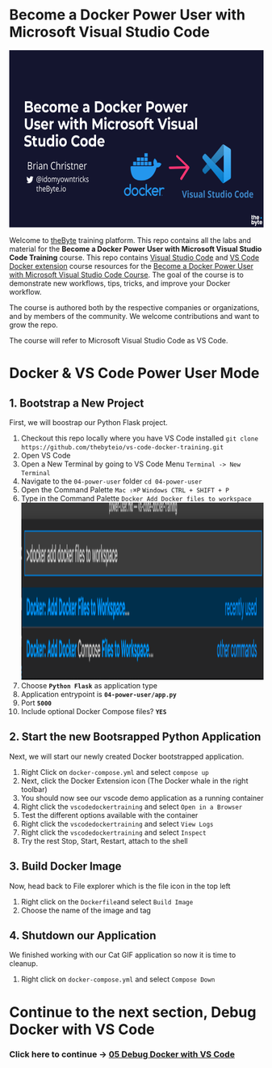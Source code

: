 # Become a Docker Power User with Microsoft Visual Studio Code

<img src="./../img/vs-code-docker-training.png" alt="VS Code and Docker training" height="350"> 

Welcome to [theByte](https://www.thebyte.io) training platform. This repo contains all the labs and material for the **Become a Docker Power User with Microsoft Visual Studio Code Training** course. This repo contains [Visual Studio Code](https://code.visualstudio.com) and [VS Code Docker extension](https://marketplace.visualstudio.com/items?itemName=ms-azuretools.vscode-docker) course resources for the [Become a Docker Power User with Microsoft Visual Studio Code Course](https://www.thebyte.io/become-a-docker-power-user-with-microsoft-visual-studio-code). The goal of the course is to demonstrate new workflows, tips, tricks, and improve your Docker workflow.

The course is authored both by the respective companies or organizations, and by members of the community. We welcome contributions and want to grow the repo.

The course will refer to Microsoft Visual Studio Code as VS Code.

# Docker & VS Code Power User Mode

## 1. Bootstrap a New Project

First, we will boostrap our Python Flask project.

1. Checkout this repo locally where you have VS Code installed `git clone https://github.com/thebyteio/vs-code-docker-training.git`
2. Open VS Code
3. Open a New Terminal by going to VS Code Menu `Terminal -> New Terminal` 
4. Navigate to the `04-power-user` folder `cd 04-power-user`
5. Open the Command Palette `Mac ⇧⌘P` `Windows CTRL + SHIFT + P`
6. Type in the Command Palette `Docker Add Docker files to workspace`
   <img src="./../img/04-add-docker-files-to-work-space.png" alt="Add Docker files to workspace" height="350"> 
7. Choose **`Python Flask`** as application type
8. Application entrypoint is **`04-power-user/app.py`**
9. Port **`5000`**
10. Include optional Docker Compose files? **`YES`**

## 2. Start the new Bootsrapped Python Application
Next, we will start our newly created Docker bootstrapped application.

1. Right Click on `docker-compose.yml` and select `compose up`
2. Next, click the Docker Extension icon (The Docker whale in the right toolbar)
3. You should now see our vscode demo application as a running container
4. Right click the `vscodedockertraining` and select `Open in a Browser`
5. Test the different options available with the container
6.  Right click the `vscodedockertraining` and select `View Logs`
7.  Right click the `vscodedockertraining` and select `Inspect`
8.  Try the rest Stop, Start, Restart, attach to the shell

## 3. Build Docker Image

Now, head back to File explorer which is the file icon in the top left

1. Right click on the `Dockerfile`and select `Build Image`
2. Choose the name of the image and tag

## 4. Shutdown our Application

We finished working with our Cat GIF application so now it is time to cleanup.

1. Right click on `docker-compose.yml` and select `Compose Down`


# Continue to the next section, Debug Docker with VS Code

### Click here to continue -> [05 Debug Docker with VS Code](./../05-debug-docker/debug-docker-vscode.md)